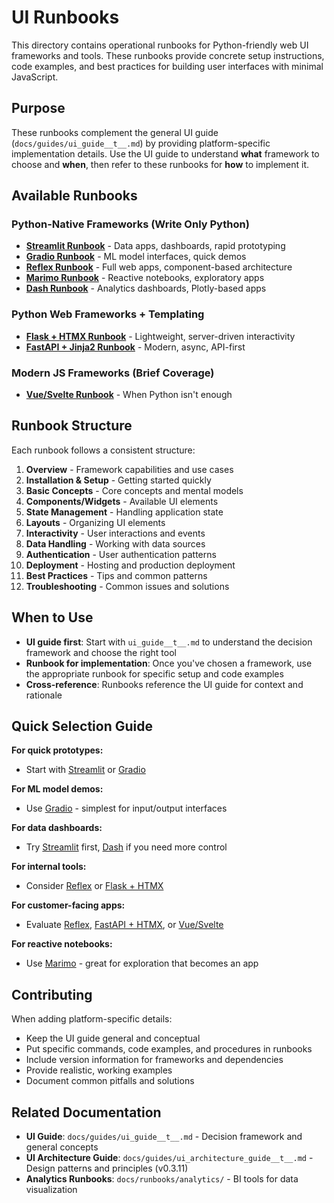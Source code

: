 # UI Runbooks

This directory contains operational runbooks for Python-friendly web UI frameworks and tools. These runbooks provide concrete setup instructions, code examples, and best practices for building user interfaces with minimal JavaScript.

## Purpose

These runbooks complement the general UI guide (`docs/guides/ui_guide__t__.md`) by providing platform-specific implementation details. Use the UI guide to understand **what** framework to choose and **when**, then refer to these runbooks for **how** to implement it.

## Available Runbooks

### Python-Native Frameworks (Write Only Python)
- **[Streamlit Runbook](streamlit_runbook__t__.md)** - Data apps, dashboards, rapid prototyping
- **[Gradio Runbook](gradio_runbook__t__.md)** - ML model interfaces, quick demos
- **[Reflex Runbook](reflex_runbook__t__.md)** - Full web apps, component-based architecture
- **[Marimo Runbook](marimo_runbook__t__.md)** - Reactive notebooks, exploratory apps
- **[Dash Runbook](dash_runbook__t__.md)** - Analytics dashboards, Plotly-based apps

### Python Web Frameworks + Templating
- **[Flask + HTMX Runbook](flask_htmx_runbook__t__.md)** - Lightweight, server-driven interactivity
- **[FastAPI + Jinja2 Runbook](fastapi_jinja2_runbook__t__.md)** - Modern, async, API-first

### Modern JS Frameworks (Brief Coverage)
- **[Vue/Svelte Runbook](vue_svelte_runbook__t__.md)** - When Python isn't enough

## Runbook Structure

Each runbook follows a consistent structure:

1. **Overview** - Framework capabilities and use cases
2. **Installation & Setup** - Getting started quickly
3. **Basic Concepts** - Core concepts and mental models
4. **Components/Widgets** - Available UI elements
5. **State Management** - Handling application state
6. **Layouts** - Organizing UI elements
7. **Interactivity** - User interactions and events
8. **Data Handling** - Working with data sources
9. **Authentication** - User authentication patterns
10. **Deployment** - Hosting and production deployment
11. **Best Practices** - Tips and common patterns
12. **Troubleshooting** - Common issues and solutions

## When to Use

- **UI guide first**: Start with `ui_guide__t__.md` to understand the decision framework and choose the right tool
- **Runbook for implementation**: Once you've chosen a framework, use the appropriate runbook for specific setup and code examples
- **Cross-reference**: Runbooks reference the UI guide for context and rationale

## Quick Selection Guide

**For quick prototypes:**
- Start with [Streamlit](streamlit_runbook__t__.md) or [Gradio](gradio_runbook__t__.md)

**For ML model demos:**
- Use [Gradio](gradio_runbook__t__.md) - simplest for input/output interfaces

**For data dashboards:**
- Try [Streamlit](streamlit_runbook__t__.md) first, [Dash](dash_runbook__t__.md) if you need more control

**For internal tools:**
- Consider [Reflex](reflex_runbook__t__.md) or [Flask + HTMX](flask_htmx_runbook__t__.md)

**For customer-facing apps:**
- Evaluate [Reflex](reflex_runbook__t__.md), [FastAPI + HTMX](fastapi_jinja2_runbook__t__.md), or [Vue/Svelte](vue_svelte_runbook__t__.md)

**For reactive notebooks:**
- Use [Marimo](marimo_runbook__t__.md) - great for exploration that becomes an app

## Contributing

When adding platform-specific details:
- Keep the UI guide general and conceptual
- Put specific commands, code examples, and procedures in runbooks
- Include version information for frameworks and dependencies
- Provide realistic, working examples
- Document common pitfalls and solutions

## Related Documentation

- **UI Guide**: `docs/guides/ui_guide__t__.md` - Decision framework and general concepts
- **UI Architecture Guide**: `docs/guides/ui_architecture_guide__t__.md` - Design patterns and principles (v0.3.11)
- **Analytics Runbooks**: `docs/runbooks/analytics/` - BI tools for data visualization
